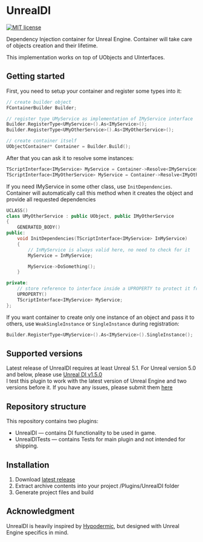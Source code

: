 # UnrealDI
[![MIT license](http://img.shields.io/badge/license-MIT-brightgreen.svg)](http://opensource.org/licenses/MIT)

Dependency Injection container for Unreal Engine. Container will take care of objects creation and their lifetime.

This implementation works on top of UObjects and UInterfaces.

## Getting started
First, you need to setup your container and register some types into it:
```cpp
// create builder object
FContainerBuilder Builder;

// register type UMyService as implementation of IMyService interface
Builder.RegisterType<UMyService>().As<IMyService>();
Builder.RegisterType<UMyOtherService>().As<IMyOtherService>();

// create container itself
UObjectContainer* Container = Builder.Build();
```

After that you can ask it to resolve some instances:
```cpp
TScriptInterface<IMyService> MyService = Container->Resolve<IMyService>();
TScriptInterface<IMyOtherService> MyService = Container->Resolve<IMyOtherService>();
```

If you need IMyService in some other class, use `InitDependencies`. Container will automatically call this method when it creates the object and provide all requested dependencies

```cpp
UCLASS()
class UMyOtherService : public UObject, public IMyOtherService
{
    GENERATED_BODY()
public:
    void InitDependencies(TScriptInterface<IMyService> InMyService)
    {
        // InMyService is always valid here, no need to check for it
        MyService = InMyService;

        MyService->DoSomething();
    }

private:
    // store reference to interface inside a UPROPERTY to protect it from GC
    UPROPERTY()
    TScriptInterface<IMyService> MyService;
};
```

If you want container to create only one instance of an object and pass it to others, use `WeakSingleInstance` or `SingleInstance` during registration:

```cpp
Builder.RegisterType<UMyService>().As<IMyService>().SingleInstance();
```

## Supported versions
Latest release of UnrealDI requires at least Unreal 5.1. For Unreal version 5.0 and below, please use [Unreal DI v1.5.0](https://github.com/druhasu/UnrealDI/releases/tag/v1.5.0)  
I test this plugin to work with the latest version of Unreal Engine and two versions before it. If you have any issues, please submit them [here](https://github.com/druhasu/UnrealDI/issues/new)

## Repository structure
This repository contains two plugins:
* UnrealDI — contains DI functionality to be used in game.
* UnrealDITests — contains Tests for main plugin and not intended for shipping.

## Installation
1. Download [latest release](https://github.com/druhasu/UnrealDI/releases)
2. Extract archive contents into your project /Plugins/UnrealDI folder
3. Generate project files and build

## Acknowledgment
UnrealDI is heavily inspired by [Hypodermic](https://github.com/ybainier/Hypodermic), but designed with Unreal Engine specifics in mind.
